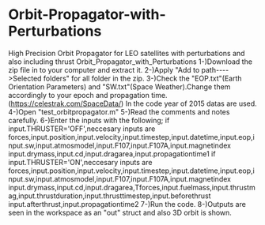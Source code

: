 # Orbit-Propagator-with-Perturbations
High Precision Orbit Propagator for LEO satellites with perturbations and also including thrust
Orbit_Propagator_with_Perturbations
1-)Download the zip file in to your computer and extract it.
2-)Apply "Add to path---->Selected folders" for all folder in the zip.
3-)Check the "EOP.txt"(Earth Orientation Parameters) and "SW.txt"(Space Weather).Change them accordingly to your epoch and propagation time.
(https://celestrak.com/SpaceData/) In the code year of 2015 datas are used.
4-)Open "test_orbitpropagator.m"
5-)Read the comments and notes carefully.
6-)Enter the inputs with the following;
if input.THRUSTER='OFF',neccesary inputs are
forces,input.position,input.velocity,input.timestep,input.datetime,input.eop,input.sw,input.atmosmodel,input.F107,input.F107A,input.magnetindex
input.drymass,input.cd,input.dragarea,input.propagationtime1
if input.THRUSTER='ON',neccesary inputs are
forces,input.position,input.velocity,input.timestep,input.datetime,input.eop,input.sw,input.atmosmodel,input.F107,input.F107A,input.magnetindex
input.drymass,input.cd,input.dragarea,Tforces,input.fuelmass,input.thrustmag,input.thrustduration,input.thrusttimestep,input.beforethrust
input.afterthrust,input.propagationtime2
7-)Run the code.
8-)Outputs are seen in the workspace as an "out" struct and also 3D orbit is shown. 
